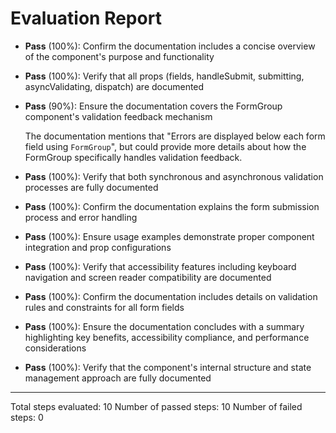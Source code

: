 # Evaluation Report

- **Pass** (100%): Confirm the documentation includes a concise overview of the component's purpose and functionality
- **Pass** (100%): Verify that all props (fields, handleSubmit, submitting, asyncValidating, dispatch) are documented
- **Pass** (90%): Ensure the documentation covers the FormGroup component's validation feedback mechanism
  
  The documentation mentions that "Errors are displayed below each form field using `FormGroup`", but could provide more details about how the FormGroup specifically handles validation feedback.

- **Pass** (100%): Verify that both synchronous and asynchronous validation processes are fully documented
- **Pass** (100%): Confirm the documentation explains the form submission process and error handling
- **Pass** (100%): Ensure usage examples demonstrate proper component integration and prop configurations
- **Pass** (100%): Verify that accessibility features including keyboard navigation and screen reader compatibility are documented
- **Pass** (100%): Confirm the documentation includes details on validation rules and constraints for all form fields
- **Pass** (100%): Ensure the documentation concludes with a summary highlighting key benefits, accessibility compliance, and performance considerations
- **Pass** (100%): Verify that the component's internal structure and state management approach are fully documented

---

Total steps evaluated: 10
Number of passed steps: 10
Number of failed steps: 0